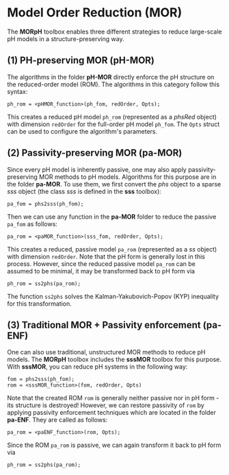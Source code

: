# Model Order Reduction (MOR)

The **MORpH** toolbox enables three different strategies to reduce large-scale pH models in a structure-preserving way.

## (1) PH-preserving MOR (pH-MOR)
The algorithms in the folder **pH-MOR** directly enforce the pH structure on the reduced-order model (ROM). 
The algorithms in this category follow this syntax:
```
ph_rom = <pHMOR_function>(ph_fom, redOrder, Opts);
```
This creates a reduced pH model ```ph_rom``` (represented as a *phsRed* object) with dimension ```redOrder``` for the full-order pH model ```ph_fom```. The ```Opts``` struct can be used to configure the algorithm's parameters.

## (2) Passivity-preserving MOR (pa-MOR) 
Since every pH model is inherently passive, one may also apply passivity-preserving MOR methods to pH models. Algorithms for this purpose are in the folder **pa-MOR**.
To use them, we first convert the *phs* object to a sparse *sss* object (the class *sss* is defined in the **sss** toolbox):

```
pa_fom = phs2sss(ph_fom);
```

Then we can use any function in the **pa-MOR** folder to reduce the passive ```pa_fom``` as follows:

```
pa_rom = <paMOR_function>(sss_fom, redOrder, Opts);
```
This creates a reduced, passive model ```pa_rom``` (represented as a *ss* object) with dimension ```redOrder```. Note that the pH form is generally lost in this process. However, since the reduced passive model ```pa_rom``` can be assumed to be minimal, it may be transformed back to pH form via
```
ph_rom = ss2phs(pa_rom);
```
The function ```ss2phs``` solves the Kalman-Yakubovich-Popov (KYP) inequality for this transformation.

## (3) Traditional MOR + Passivity enforcement (pa-ENF)

One can also use traditional, unstructured MOR methods to reduce pH models. The **MORpH** toolbox includes the **sssMOR** toolbox for this purpose. 
With **sssMOR**, you can reduce pH systems in the following way:

```
fom = phs2sss(ph_fom);
rom = <sssMOR_function>(fom, redOrder, Opts)
```

Note that the created ROM  ```rom``` is generally neither passive nor in pH form - its structure is destroyed! However, we can restore passivity of ```rom``` by applying passivity enforcement techniques which are located in the folder **pa-ENF**. They are called as follows:

```
pa_rom = <paENF_function>(rom, Opts);
```

Since the ROM ```pa_rom``` is passive, we can again transform it back to pH form via 

```
ph_rom = ss2phs(pa_rom);
```